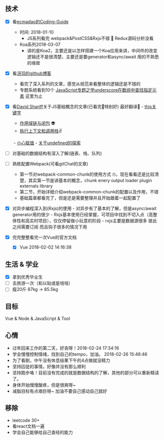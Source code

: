 ## 技术

- [x] 看[ecmadao的Coding-Guide](https://github.com/ecmadao/Coding-Guide#%E7%AE%97%E6%B3%95--ml)
  - 时间: 2018-01-10  
    - JS系列看完  webpack&PostCSS&Rxjs不错  🤩 Redux源码分析没看
  - Koa系列2018-03-07
    - 讲的是Koa2，主要还是以怎样搭建一个Koa应用来讲，中间件的改变逻辑还不是很清楚，主要还是要generator和async/await 用的不熟悉的缘故
- [x] 看[冴羽的github博客](https://github.com/mqyqingfeng/Blog)
  - 看完了深入系列的文章，感觉从规范来看整体的逻辑还是不错的
  - 专题系统看到10个 [JavaScript专题之学underscore在数组中查找指定元素](https://github.com/mqyqingfeng/Blog/issues/37) 这里为止
- [x] 看[David Shariff](http://davidshariff.com/blog/)关于JS基础概念的文章(已看完🤯特别好)   最好翻译😬
      - [this关键字](http://davidshariff.com/blog/javascript-this-keyword/)

  - [作用域链与闭包](http://davidshariff.com/blog/javascript-scope-chain-and-closures/) 👽
  - [执行上下文和调用栈](http://davidshariff.com/blog/what-is-the-execution-context-in-javascript/)✌️

  ​    - [小心赋值](http://davidshariff.com/blog/chaining-variable-assignments-in-javascript-words-of-caution/)
      - [关于undefined的探索](http://davidshariff.com/blog/javascripts-undefined-explored/)
- [ ] 对基础的数据结构有深入了解(链表、栈、队列)
- [ ] 熟练配置Webpack(可看gitChat的文章)
  - 第一节对webpack-common-chunk的使用方式 🙄，现在看看还是比较清楚，其实第一节是讲基本的概念，chunk enery output loader plugin externals library
  - 第二节，开始详细介绍webpack-common-chunk的配置以及作用，不错
  - 基础篇章都看完了，但是还是需要整理并且开始跟着一起配置了
- [x] 对异步编程深入到(Rxjs)的使用
      - 对异步有了基本的了解，但是async/await generator用的很少
      - Rxjs基本使用已经掌握，可项目中找到不切入点（高整体性和高实时项目），仅仅停留做小玩意的阶段
      - rxjs主要是数据源很多 彼此之间需要订阅 而且钩子很多的情况下用
- [x] 完完整整看完一次Vue的官方文档
  - [x] Vue   2018-02-02 14:16:38


## 生活 & 学业

- [x] 拿到优秀毕业生
- [ ] 去旅游一次（和以贴或是培培）
- [ ] 瘦20斤 87kg  -> 85.5kg

## 目标
Vue & Node & JavaScript & Tool



## 心情
- 过年回来工作的第二天，好丧呀！2018-02-24 17:34:16
- 学会慢慢控制情绪，找到自己的tempo，加油。 2018-02-26 15:48:46
- 为了看剧，中午没有休息结果下午的4点做就没精力
- 坚持囚徒的事情，好像并没有那么顺利
- 坚持跑步咯！目前没有完成的就是数据结构的了解，其他的部分可以重新精读了。
- 身体开始慢慢酸疼，但是很爽呀~
- 减脂目标有点艰巨呀~ 加油不要自己感动自己就好




## 移除

-  leetcode 30+
- 看react文档一遍
- 学会自己能够给自己查经的能力